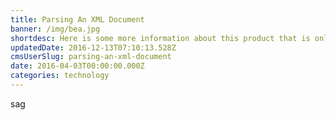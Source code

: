 ```yaml
---
title: Parsing An XML Document
banner: /img/bea.jpg
shortdesc: Here is some more information about this product that is only revealed once clicked on.
updatedDate: 2016-12-13T07:10:13.528Z
cmsUserSlug: parsing-an-xml-document
date: 2016-04-03T00:00:00.000Z
categories: technology
---
```


sag